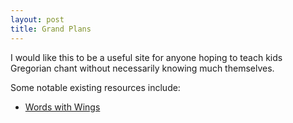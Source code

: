 ```yaml
---
layout: post
title: Grand Plans
---
```


I would like this to be a useful site for anyone hoping to teach kids Gregorian chant without necessarily knowing much themselves.

Some notable existing resources include:

 * [Words with Wings](http://musicasacra.com/wings)


